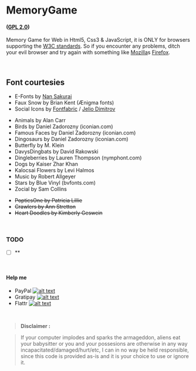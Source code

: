# MemoryGame
#### ([GPL 2.0](https://www.gnu.org/licenses/gpl-2.0.html))
Memory Game for Web in Html5, Css3 & JavaScript, it is ONLY for browsers supporting the [W3C standards](https://www.w3.org/standards/). So if you encounter any problems, ditch your evil browser and try again with something like [Mozilla](https://www.mozilla.org)s [Firefox](https://www.mozilla.org/en-US/firefox/).

<br>

## Font courtesies
- E-Fonts by [Nan Sakurai](http://www.n-plus.jp)
- Faux Snow by Brian Kent (Ænigma fonts)
- Social Icons by [Fontfabric](http://fontfabric.com) / [Jelio Dimitrov](http://www.arsek.eu)
* Animals by Alan Carr
* Birds by Daniel Zadorozny (iconian.com)
* Famous Faces by Daniel Zadorozny (iconian.com)
* Dingosaurs by Daniel Zadorozny (iconian.com)
* Butterfly by M. Klein
* DavysDingbats by David Rakowski
* Dingleberries by Lauren Thompson (nymphont.com)
* Dogs by Kaiser Zhar Khan
* Kalocsai Flowers by Levi Halmos
* Music by Robert Allgeyer
* Stars by Blue Vinyl (bvfonts.com)
* Zocial by Sam Collins
- ~~PopticsOne by Patricia Lillie~~
- ~~Crawlers by Ann Stretton~~
- ~~Heart Doodles by Kimberly Geswein~~

<br>

### TODO
- [ ] **

<br>

#### Help me
- PayPal [![alt text](https://www.paypalobjects.com/en_GB/i/btn/btn_donate_SM.gif "Onetime PayPal donation")](https://www.paypal.com/cgi-bin/webscr?cmd=_s-xclick&hosted_button_id=MTUK6NZQ6URX8)
- Gratipay [![alt text](https://img.shields.io/gratipay/AskeFC.svg "Weekly Gratipay donation")](https://gratipay.com/AskeFC)
- Flattr [![alt text](https://api.flattr.com/button/flattr-badge-large.png "Monthly Flattr donation")](https://flattr.com/profile/Mandrake)

<br>

> **Disclaimer :**

> If your computer implodes and sparks the armageddon, aliens eat your babysitter or you and your possesions are otherwise in any way incapacitated/damaged/hurt/etc, I can in no way be held responsible, since this code is provided as-is and it is your choice to use or ignore it.
